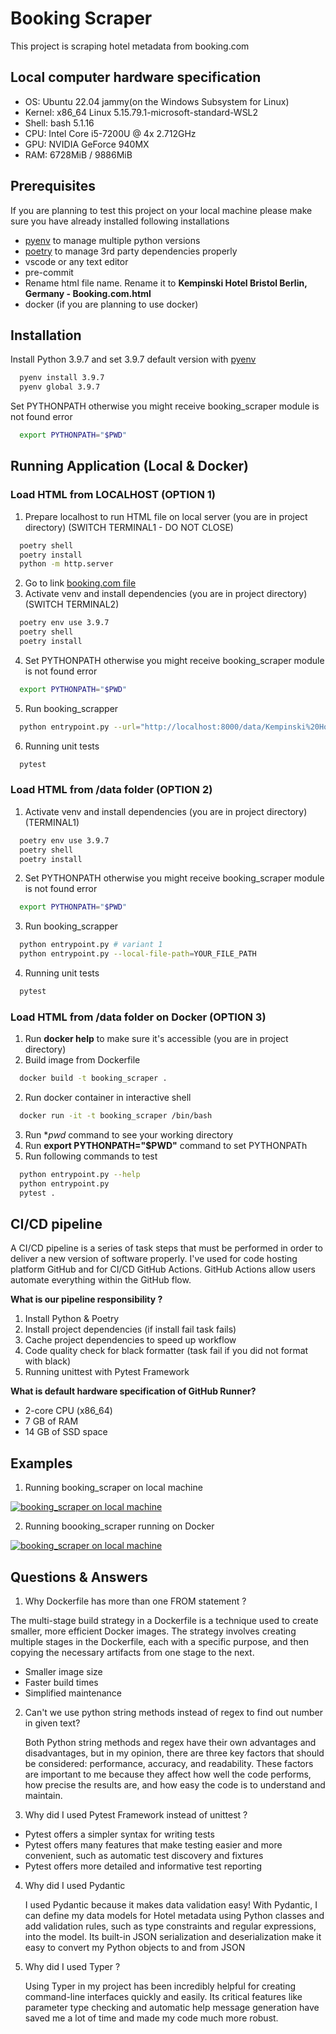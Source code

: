 # Booking Scraper

This project is scraping hotel metadata from booking.com
## Local computer hardware specification
* OS: Ubuntu 22.04 jammy(on the Windows Subsystem for Linux)
* Kernel: x86_64 Linux 5.15.79.1-microsoft-standard-WSL2
* Shell: bash 5.1.16
* CPU: Intel Core i5-7200U @ 4x 2.712GHz
* GPU: NVIDIA GeForce 940MX
* RAM: 6728MiB / 9886MiB
## Prerequisites 

If you are planning to test this project on your local machine please make sure you have already installed following installations

- [pyenv](https://github.com/pyenv/pyenv) to manage multiple python versions
- [poetry](https://python-poetry.org/) to manage 3rd party dependencies properly
- vscode or any text editor
- pre-commit
- Rename html file name. Rename it to **Kempinski Hotel Bristol Berlin, Germany - Booking.com.html**
- docker (if you are planning to use docker)

## Installation

Install Python 3.9.7 and set 3.9.7 default version with [pyenv](https://github.com/pyenv/pyenv)
```bash
  pyenv install 3.9.7
  pyenv global 3.9.7
```
Set PYTHONPATH otherwise you might receive booking_scraper module is not found error
```bash
  export PYTHONPATH="$PWD"
```

## Running Application (Local & Docker)
### Load HTML from LOCALHOST (OPTION 1)

1. Prepare localhost to run HTML file on local server (you are in project directory) (SWITCH TERMINAL1 - DO NOT CLOSE)
```bash
  poetry shell
  poetry install
  python -m http.server
```
2. Go to link [booking.com file](http://localhost:8000/data/Kempinski%20Hotel%20Bristol%20Berlin%2C%20Germany%20-%20Booking.com.html)
3. Activate venv and install dependencies (you are in project directory) (SWITCH TERMINAL2)
```bash
  poetry env use 3.9.7
  poetry shell
  poetry install
```
4. Set PYTHONPATH otherwise you might receive booking_scraper module is not found error
```bash
  export PYTHONPATH="$PWD"
```
5. Run booking_scrapper
```bash
  python entrypoint.py --url="http://localhost:8000/data/Kempinski%20Hotel%20Bristol%20Berlin%2C%20Germany%20-%20Booking.com.html"
```
6. Running unit tests
```bash
  pytest
```

### Load HTML from /data folder (OPTION 2)

1. Activate venv and install dependencies (you are in project directory) (TERMINAL1)
```bash
  poetry env use 3.9.7
  poetry shell
  poetry install
```
2. Set PYTHONPATH otherwise you might receive booking_scraper module is not found error
```bash
  export PYTHONPATH="$PWD"
```
3. Run booking_scrapper
```bash
  python entrypoint.py # variant 1
  python entrypoint.py --local-file-path=YOUR_FILE_PATH
```
4. Running unit tests
```bash
  pytest
```

### Load HTML from /data folder on Docker (OPTION 3)

1. Run **docker help** to make sure it's accessible (you are in project directory)
2. Build image from Dockerfile
```bash
  docker build -t booking_scraper .
```
2. Run docker container in interactive shell
```bash
  docker run -it -t booking_scraper /bin/bash
```
3. Run **pwd* command to see your working directory
4. Run **export PYTHONPATH="$PWD"** command to set PYTHONPATh
5. Run following commands to test
```bash
  python entrypoint.py --help
  python entrypoint.py 
  pytest .
```

## CI/CD pipeline
A CI/CD pipeline is a series of task steps that must be performed in order to deliver a new version of software properly.
I've used for code hosting platform GitHub and for CI/CD GitHub Actions.
GitHub Actions allow users automate everything within the GitHub flow.

**What is our pipeline responsibility ?**
1. Install Python & Poetry
2. Install project dependencies (if install fail task fails)
3. Cache project dependencies to speed up workflow
4. Code quality check for black formatter (task fail if you did not format with black)
5. Running unittest with Pytest Framework

**What is default hardware specification of GitHub Runner?**
* 2-core CPU (x86_64)
* 7 GB of RAM
* 14 GB of SSD space

## Examples

1. Running booking_scraper on local machine

[![booking_scraper on local machine](https://img.youtube.com/vi/5XjKTZiQEqU/0.jpg)](https://youtu.be/5XjKTZiQEqU)

2. Running boooking_scraper running on Docker

[![booking_scraper on local machine](https://img.youtube.com/vi/h7fPiqMBxqA/0.jpg)](https://youtu.be/h7fPiqMBxqA)

## Questions & Answers

1. Why Dockerfile has more than one FROM statement ?

The multi-stage build strategy in a Dockerfile is a technique used to create smaller, more efficient Docker images. The strategy involves creating multiple stages in the Dockerfile, each with a specific purpose, and then copying the necessary artifacts from one stage to the next.
  * Smaller image size
  * Faster build times
  * Simplified maintenance

2. Can't we use python string methods instead of regex to find out number in given text?

    Both Python string methods and regex have their own advantages and disadvantages, but in my opinion, there are three key factors that should be considered: performance, accuracy, and readability. These factors are important to me because they affect how well the code performs, how precise the results are, and how easy the code is to understand and maintain.

3. Why did I used Pytest Framework instead of unittest ?

  * Pytest offers a simpler syntax for writing tests
  * Pytest offers many features that make testing easier and more convenient, such as automatic test discovery and fixtures
  * Pytest offers more detailed and informative test reporting

4. Why did I used Pydantic 

    I used Pydantic because it makes data validation easy! With Pydantic, I can define my data models for Hotel metadata using Python classes and add validation rules, such as type constraints and regular expressions, into the model. Its built-in JSON serialization and deserialization make it easy to convert my Python objects to and from JSON

5. Why did I used Typer ?

    Using Typer in my project has been incredibly helpful for creating command-line interfaces quickly and easily. Its critical features like parameter type checking and automatic help message generation have saved me a lot of time and made my code much more robust. 